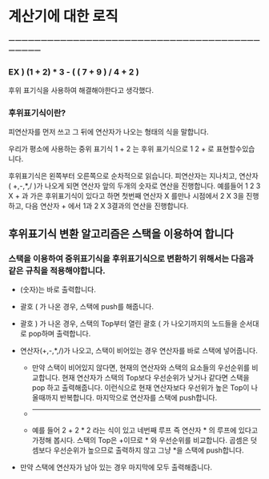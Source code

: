 # 계산기에 대한 로직
#### ㅡㅡㅡㅡㅡㅡㅡㅡㅡㅡㅡㅡㅡㅡㅡㅡㅡㅡㅡㅡㅡㅡㅡㅡㅡㅡㅡㅡㅡㅡㅡㅡㅡㅡㅡㅡㅡㅡㅡㅡㅡㅡㅡㅡ

### EX ) (1 + 2) * 3 - ( ( 7 + 9  ) / 4 + 2 )

후위 표기식을 사용하여 해결해야한다고 생각했다. 

### 후위표기식이란?
피연산자를 먼저 쓰고 그 뒤에 연산자가 나오는 형태의 식을 말합니다.

우리가 평소에 사용하는 중위 표기식 1 + 2 는 후위 표기식으로 1 2 + 로 표현할수있습니다.

후위표기식은 왼쪽부터 오른쪽으로 순차적으로 읽습니다. 피연산자는 지나치고, 연산자( +,-,*,/ )가 나오게 되면 연산자 앞의 두개의 숫자로 연산을 진행합니다. 
예를들어 1 2 3 X + 과 가은 후위표기식이 있다고 하면 첫번째 연산자 X 를만나 시점에서 2 X 3을 진행하고, 다음 연산자 + 에서 1과 2 X 3결과의 연산을 진행합니다.

## 후위표기식 변환 알고리즘은 스택을 이용하여 합니다
### 스택을 이용하여 중위표기식을 후위표기식으로 변환하기 위해서는 다음과 같은 규칙을 적용해야합니다.

* (숫자)는 바로 출력합니다.


* 괄호 ( 가 나온 경우, 스택에 push를 해줍니다.


* 괄호 ) 가 나온 경우, 스택의 Top부터 열린 괄호 ( 가 나오기까지의 노드들을 순서대로 pop하며 출력합니다. 


* 연산자(+,-,*,/)가 나오고, 스택이 비어있는 경우 연산자를 바로 스택에 넣어줍니다.
  * 만약 스택이 비어있지 않다면, 현재의 연산자와 스택의 요소들의 우선순위를 비교합니다. 현재 연산자가 스택의 Top보다 우선순위가 낮거나 같다면 스택을 pop 하고 출력해줍니다. 이런식으로 현재 연산자보다 우선위가 높은 Top이 나올때까지 반복합니다. 마지막으로 연산자를 스택에 push합니다.
  * -------------------------------------------------------------
  * 예를 들어 2 + 2 * 2 라는 식이 있고 네번째 루프 즉 연산자 * 의 루프에 있다고 가정해 봅시다. 스택의 Top은 +이므로 * 와 우선순위를 비교합니다. 곱셈은 덧셈보다 우선순위가 높으므로 출력하지 않고 그냥 *을 스택에 push합니다. 


* 만약 스택에 연산자가 남아 있는 경우 마지막에 모두 출력해줍니다.  
